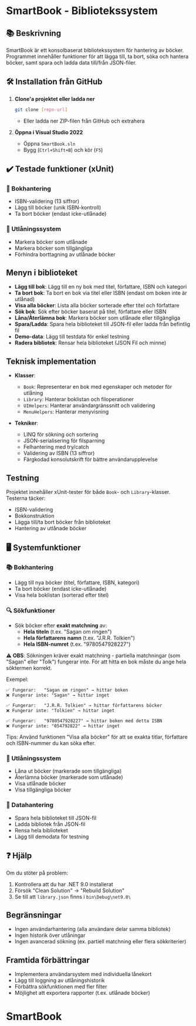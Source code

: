 ﻿# SmartBook - Bibliotekssystem

## 📚 Beskrivning
SmartBook är ett konsolbaserat bibliotekssystem för hantering av böcker. Programmet innehåller funktioner för att lägga till, ta bort, söka och hantera böcker, samt spara och ladda data till/från JSON-filer.

## 🛠️ Installation från GitHub

1. **Clone'a projektet eller ladda ner**
   ```bash
   git clone [repo-url] 
   ```
   - Eller ladda ner ZIP-filen från GitHub och extrahera

2. **Öppna i Visual Studio 2022**
   - Öppna `SmartBook.sln`
   - Bygg (`Ctrl+Shift+B`) och kör (`F5`)

## ✔️ Testade funktioner (xUnit)

### 📖 Bokhantering
- ISBN-validering (13 siffror)
- Lägg till böcker (unik ISBN-kontroll)
- Ta bort böcker (endast icke-utlånade)

### 🔄 Utlåningssystem
- Markera böcker som utlånade
- Markera böcker som tillgängliga
- Förhindra borttagning av utlånade böcker

## Menyn i biblioteket

- **Lägg till bok**: Lägg till en ny bok med titel, författare, ISBN och kategori
- **Ta bort bok**: Ta bort en bok via titel eller ISBN (endast om boken inte är utlånad)
- **Visa alla böcker**: Lista alla böcker sorterade efter titel och författare
- **Sök bok**: Sök efter böcker baserat på titel, författare eller ISBN
- **Låna/Återlämna bok**: Markera böcker som utlånade eller tillgängliga
- **Spara/Ladda**: Spara hela biblioteket till JSON-fil eller ladda från befintlig fil
- **Demo-data**: Lägg till testdata för enkel testning
- **Radera bibliotek**: Rensar hela biblioteket (JSON Fil och minne)

## Teknisk implementation

- **Klasser**:
  - `Book`: Representerar en bok med egenskaper och metoder för utlåning
  - `Library`: Hanterar boklistan och filoperationer
  - `UIHelpers`: Hanterar användargränssnitt och validering
  - `MenuHelpers`: Hanterar menyvisning

- **Tekniker**:
  - LINQ för sökning och sortering
  - JSON-serialisering för filsparning
  - Felhantering med try/catch
  - Validering av ISBN (13 siffror)
  - Färgkodad konsolutskrift för bättre användarupplevelse

## Testning

Projektet innehåller xUnit-tester för både `Book`- och `Library`-klasser. Testerna täcker:

- ISBN-validering
- Bokkonstruktion
- Lägga till/ta bort böcker från biblioteket
- Hantering av utlånade böcker

## 🖥️ Systemfunktioner

### 📚 Bokhantering
- Lägg till nya böcker (titel, författare, ISBN, kategori)
- Ta bort böcker (endast icke-utlånade)
- Visa hela boklistan (sorterad efter titel)

### 🔍 Sökfunktioner
- Sök böcker efter **exakt matchning** av:
  - **Hela titeln** (t.ex. "Sagan om ringen")
  - **Hela författarens namn** (t.ex. "J.R.R. Tolkien")
  - **Hela ISBN-numret** (t.ex. "9780547928227")

⚠️ **OBS**: Sökningen kräver exakt matchning - partiella matchningar (som "Sagan" eller "Tolk") fungerar inte. För att hitta en bok måste du ange hela söktermen korrekt.

Exempel:
```plaintext
✅ Fungerar:   "Sagan om ringen" → hittar boken
❌ Fungerar inte: "Sagan" → hittar inget

✅ Fungerar:   "J.R.R. Tolkien" → hittar författarens böcker
❌ Fungerar inte: "Tolkien" → hittar inget

✅ Fungerar:   "9780547928227" → hittar boken med detta ISBN
❌ Fungerar inte: "054792822" → hittar inget
```

Tips: Använd funktionen "Visa alla böcker" för att se exakta titlar, författare och ISBN-nummer du kan söka efter.

### 🔄 Utlåningssystem
- Låna ut böcker (markerade som tillgängliga)
- Återlämna böcker (markerade som utlånade)
- Visa utlånade böcker
- Visa tillgängliga böcker

### 💾 Datahantering
- Spara hela biblioteket till JSON-fil
- Ladda bibliotek från JSON-fil
- Rensa hela biblioteket
- Lägg till demodata för testning

## ❓ Hjälp
Om du stöter på problem:
1. Kontrollera att du har .NET 9.0 installerat
2. Försök "Clean Solution" → "Rebuild Solution"
3. Se till att `library.json` finns i `bin\Debug\net9.0\`


## Begränsningar

- Ingen användarhantering (alla användare delar samma bibliotek)
- Ingen historik över utlåningar
- Ingen avancerad sökning (ex. partiell matchning eller flera sökkriterier)

## Framtida förbättringar

- Implementera användarsystem med individuella lånekort
- Lägg till loggning av utlåningshistorik
- Förbättra sökfunktionen med fler filter
- Möjlighet att exportera rapporter (t.ex. utlånade böcker)
# SmartBook